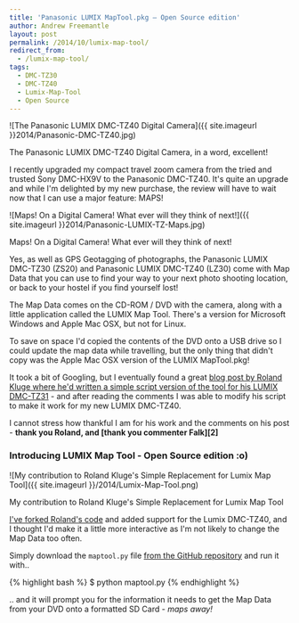 ```yaml
---
title: 'Panasonic LUMIX MapTool.pkg – Open Source edition'
author: Andrew Freemantle
layout: post
permalink: /2014/10/lumix-map-tool/
redirect_from:
  - /lumix-map-tool/
tags:
  - DMC-TZ30
  - DMC-TZ40
  - Lumix-Map-Tool
  - Open Source
---
```

![The Panasonic LUMIX DMC-TZ40 Digital Camera]({{ site.imageurl }}2014/Panasonic-DMC-TZ40.jpg)
<p class="wp-caption-text">The Panasonic LUMIX DMC-TZ40 Digital Camera, in a word, excellent!</p>

I recently upgraded my compact travel zoom camera from the tried and trusted Sony DMC-HX9V to the Panasonic DMC-TZ40. It's quite an upgrade and while I'm delighted by my new purchase, the review will have to wait now that I can use a major feature: MAPS!
  
![Maps! On a Digital Camera! What ever will they think of next!]({{ site.imageurl }}2014/Panasonic-LUMIX-TZ-Maps.jpg)
<p class="wp-caption-text">Maps! On a Digital Camera! What ever will they think of next!</p>


Yes, as well as GPS Geotagging of photographs, the Panasonic LUMIX DMC-TZ30 (ZS20) and Panasonic LUMIX DMC-TZ40 (LZ30) come with Map Data that you can use to find your way to your next photo shooting location, or back to your hostel if you find yourself lost!

The Map Data comes on the CD-ROM / DVD with the camera, along with a little application called the LUMIX Map Tool. There's a version for Microsoft Windows and Apple Mac OSX, but not for Linux.

To save on space I'd copied the contents of the DVD onto a USB drive so I could update the map data while travelling, but the only thing that didn't copy was the Apple Mac OSX version of the LUMIX MapTool.pkg!

It took a bit of Googling, but I eventually found a great [blog post by Roland Kluge where he'd written a simple script version of the tool for his LUMIX DMC-TZ31](http://blog.roland-kluge.de/?p=250 "Simple replacement for Lumix Map Tool (Python) - Roland Kluge") - and after reading the comments I was able to modify his script to make it work for my new LUMIX DMC-TZ40.

I cannot stress how thankful I am for his work and the comments on his post - **thank you Roland, and [thank you commenter Falk][2]**

### Introducing LUMIX Map Tool - Open Source edition :o)
  
![My contribution to Roland Kluge's Simple Replacement for Lumix Map Tool]({{ site.imageurl }}/2014/Lumix-Map-Tool.png)
  
<p class="wp-caption-text">My contribution to Roland Kluge's Simple Replacement for Lumix Map Tool</p>


[I've forked Roland's code](https://github.com/AndrewFreemantle/Lumix-Map-Tool "Limux-Map-Tool - source code on GitHub") and added support for the Lumix DMC-TZ40, and I thought I'd make it a little more interactive as I'm not likely to change the Map Data too often.

Simply download the `maptool.py` file [from the GitHub repository](https://github.com/AndrewFreemantle/Lumix-Map-Tool "Limux-Map-Tool - source code on GitHub") and run it with..

{% highlight bash %}
$ python maptool.py
{% endhighlight %}

.. and it will prompt you for the information it needs to get the Map Data from your DVD onto a formatted SD Card - *maps away!*
